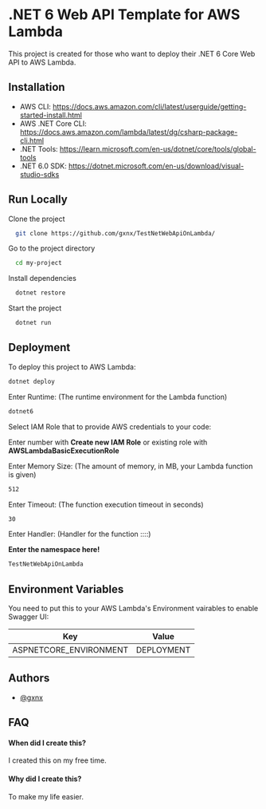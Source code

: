 
# .NET 6  Web API Template for AWS Lambda

This project is created for those who want to deploy their .NET 6 Core Web API to AWS Lambda. 


## Installation

* AWS CLI: https://docs.aws.amazon.com/cli/latest/userguide/getting-started-install.html
* AWS .NET Core CLI: https://docs.aws.amazon.com/lambda/latest/dg/csharp-package-cli.html
* .NET Tools: https://learn.microsoft.com/en-us/dotnet/core/tools/global-tools
* .NET 6.0 SDK: https://dotnet.microsoft.com/en-us/download/visual-studio-sdks

## Run Locally

Clone the project

```bash
  git clone https://github.com/gxnx/TestNetWebApiOnLambda/
```

Go to the project directory

```bash
  cd my-project
```

Install dependencies

```bash
  dotnet restore
```

Start the project

```bash
  dotnet run
```


## Deployment

To deploy this project to AWS Lambda:

```bash
dotnet deploy
```

Enter Runtime: (The runtime environment for the Lambda function)
```bash
dotnet6
```

Select IAM Role that to provide AWS credentials to your code:

Enter number with **Create new IAM Role** or existing role with **AWSLambdaBasicExecutionRole**

Enter Memory Size: (The amount of memory, in MB, your Lambda function is given)
```bash
512
```

Enter Timeout: (The function execution timeout in seconds)
```bash
30
```

Enter Handler: (Handler for the function <assembly>::<type>::<method>)

**Enter the namespace here!**
```bash
TestNetWebApiOnLambda
```




## Environment Variables

You need to put this to your AWS Lambda's Environment vairables to enable Swagger UI:

Key | Value
------------- | -------------
ASPNETCORE_ENVIRONMENT  | DEPLOYMENT



## Authors

- [@gxnx](https://github.com/gxnx)


## FAQ

#### When did I create this?

I created this on my free time.

#### Why did I create this?

To make my life easier.

